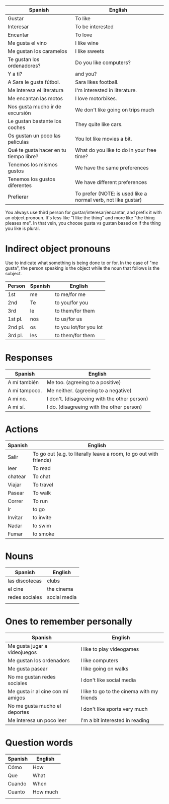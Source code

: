 
| Spanish                                | English                                                       |
| -------------------------------------- | ------------------------------------------------------------- |
| Gustar                                 | To like                                                       |
| Interesar                              | To be interested                                              |
| Encantar                               | To love                                                       |
| Me gusta el vino                       | I like wine                                                   |
| Me gustan los caramelos                | I like sweets                                                 |
| Te gustan los ordenadores?             | Do you like computers?                                        |
| Y a ti?                                | and you?                                                      |
| A Sara le gusta fútbol.                | Sara likes football.                                          |
| Me interesa el literatura              | I'm interested in literature.                                 |
| Me encantan las motos                  | I love motorbikes.                                            |
| Nos gusta mucho ir de excursión        | We don't like going on trips much                             |
| Le gustan bastante los coches          | They quite like cars.                                         |
| Os gustan un poco las películas        | You lot like movies a bit.                                    |
| Qué te gusta hacer en tu tiempo libre? | What do you like to do in your free time?                     |
| Tenemos los mismos gustos              | We have the same preferences                                  |
| Tenemos los gustos diferentes          | We have different preferences                                 |
| Prefierar                              | To prefer (NOTE: is used like a normal verb, not like gustar) |

You always use third person for gustar/interesar/encantar, and prefix it with an object pronoun. It's less like "I like the thing" and more like "the thing pleases me". In that vein, you choose gusta vs gustan based on if the thing you like is plural.

# Indirect object pronouns
Use to indicate what something is being done to or for. In the case of "me gusta", the person speaking is the object while the noun that follows is the subject.

| Person  | Spanish | English                |
| ------- | ------- | ---------------------- |
| 1st     | me      | to me/for me           |
| 2nd     | Te      | to you/for you         |
| 3rd     | le      | to them/for them       |
| 1st pl. | nos     | to us/for us           |
| 2nd pl. | os      | to you lot/for you lot |
| 3rd pl. | les     | to them/for them       |
# Responses
| Spanish       | English                                      |
| ------------- | -------------------------------------------- |
| A mí también  | Me too. (agreeing to a positive)             |
| A mí tampoco. | Me neither. (agreeing to a negative)         |
| A mí no.      | I don't. (disagreeing with the other person) |
| A mí sí.      | I do. (disagreeing with the other person)    |

# Actions

| Spanish | English                                                            |
| ------- | ------------------------------------------------------------------ |
| Salir   | To go out (e.g. to literally leave a room, to go out with friends) |
| leer    | To read                                                            |
| chatear | To chat                                                            |
| Viajar  | To travel                                                          |
| Pasear  | To walk                                                            |
| Correr  | To run                                                             |
| Ir      | to go                                                              |
| Invitar | to invite                                                          |
| Nadar   | to swim                                                            |
| Fumar   | to smoke                                                           |

# Nouns

| Spanish        | English      |
| -------------- | ------------ |
| las discotecas | clubs        |
| el cine        | the cinema   |
| redes sociales | social media |
|                |              |

# Ones to remember personally

| Spanish                           | English                                    |
| --------------------------------- | ------------------------------------------ |
| Me gusta jugar a videojuegos      | I like to play videogames                  |
| Me gustan los ordenadors          | I like computers                           |
| Me gusta pasear                   | I like going on walks                      |
| No me gustan redes sociales       | I don't like social media                  |
| Me gusta ir al cine con mí amigos | I like to go to the cinema with my friends |
| No me gusta mucho el deportes     | I don't like sports very much              |
| Me interesa un poco leer          | I'm a bit interested in reading            |

# Question words

| Spanish | English  |
| ------- | -------- |
| Cómo    | How      |
| Que     | What     |
| Cuando  | When     |
| Cuanto  | How much |
|         |          |
